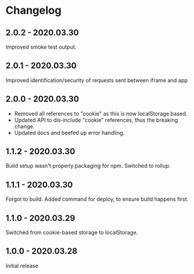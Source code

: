 # Changelog

## 2.0.2 - 2020.03.30

Improved smoke test output.

## 2.0.1 - 2020.03.30

Improved identification/security of requests sent between iframe and app

## 2.0.0 - 2020.03.30

- Removed all references to "cookie" as this is now localStorage based.
- Updated API to dis-include "cookie" references, thus the breaking change.
- Updated docs and beefed up error handling.

## 1.1.2 - 2020.03.30

Build setup wasn't properly packaging for npm.  Switched to rollup.

## 1.1.1 - 2020.03.30

Forgot to build.  Added command for deploy, to ensure build happens first.

## 1.1.0 - 2020.03.29

Switched from cookie-based storage to localStorage.

## 1.0.0 - 2020.03.28

Initial release
